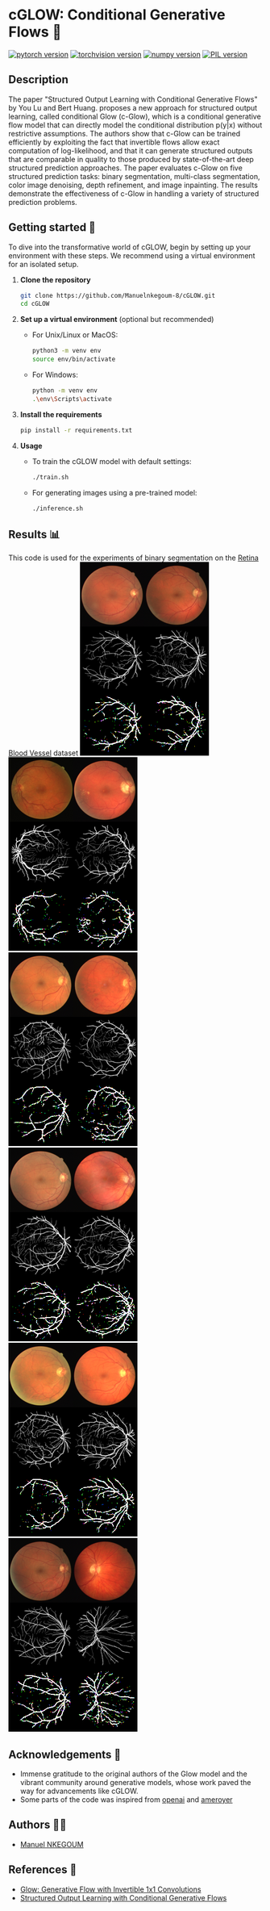 # cGLOW: Conditional Generative Flows  🌟
[![pytorch version](https://img.shields.io/badge/pytorch-2.1.2-yellow.svg)](https://pypi.org/project/torch/2.1.2-/)
[![torchvision version](https://img.shields.io/badge/torchvision-0.16.2-yellow.svg)](https://pypi.org/project/torchvision/0.16.2-/)
[![numpy version](https://img.shields.io/badge/numpy-1.26.4-blue.svg)](https://pypi.org/project/numpy/1.26.4/)
[![PIL version](https://img.shields.io/badge/PIL-10.2.0-green.svg)](https://pypi.org/project/Pillow/10.2.0/)


## Description

The paper "Structured Output Learning with Conditional Generative Flows" by You Lu and Bert Huang. proposes a new approach for structured output learning, called conditional Glow (c-Glow), which is a conditional generative flow model that can directly model the conditional distribution p(y|x) without restrictive assumptions. The authors show that c-Glow can be trained efficiently by exploiting the fact that invertible flows allow exact computation of log-likelihood, and that it can generate structured outputs that are comparable in quality to those produced by state-of-the-art deep structured prediction approaches. The paper evaluates c-Glow on five structured prediction tasks: binary segmentation, multi-class segmentation, color image denoising, depth refinement, and image inpainting. The results demonstrate the effectiveness of c-Glow in handling a variety of structured prediction problems.


## Getting started 🚀

To dive into the transformative world of cGLOW, begin by setting up your environment with these steps. We recommend using a virtual environment for an isolated setup.

1. **Clone the repository**

    ```bash
    git clone https://github.com/Manuelnkegoum-8/cGLOW.git
    cd cGLOW
    ```

2. **Set up a virtual environment** (optional but recommended)

    - For Unix/Linux or MacOS:
        ```bash
        python3 -m venv env
        source env/bin/activate
        ```
    - For Windows:
        ```bash
        python -m venv env
        .\env\Scripts\activate
        ```
3. **Install the requirements**

    ```bash
    pip install -r requirements.txt
    ```

4. **Usage**
    - To train the cGLOW model with default settings:

        ```bash
        ./train.sh
        ```
    - For generating images using a pre-trained model:
        ```bash
        ./inference.sh
        ```

## Results 📊

This code is used for the experiments of binary segmentation on the [Retina Blood Vessel](https://www.kaggle.com/datasets/abdallahwagih/retina-blood-vessel) dataset
![Generated Image](./results/trues-0.png)![Generated Image](./results/trues-1.png)![Generated Image](./results/trues-2.png)
![Generated Image](./results/trues-3.png)![Generated Image](./results/trues-4.png)![Generated Image](./results/trues-5.png)


## Acknowledgements 🙏 

- Immense gratitude to the original authors of the Glow model and the vibrant community around generative models, whose work paved the way for advancements like cGLOW.
- Some parts of the code was inspired from [openai](https://github.com/openai/glow)  and [ameroyer](https://github.com/ameroyer/glow_jax)

## Authors 🧑‍💻
- [Manuel NKEGOUM](https://github.com/Manuelnkegoum-8)

## References 📄 
- [Glow: Generative Flow with Invertible 1x1 Convolutions](https://arxiv.org/abs/1807.03039)
- [Structured Output Learning with Conditional Generative Flows](https://arxiv.org/abs/1905.13288)